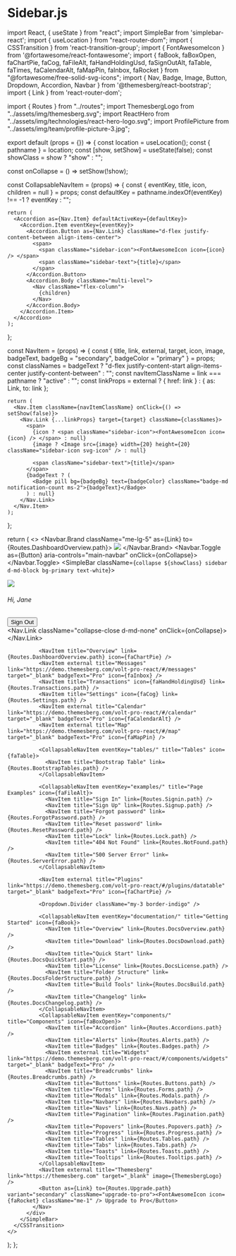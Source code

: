 # Sidebar.js


import React, { useState } from "react";
import SimpleBar from 'simplebar-react';
import { useLocation } from "react-router-dom";
import { CSSTransition } from 'react-transition-group';
import { FontAwesomeIcon } from '@fortawesome/react-fontawesome';
import { faBook, faBoxOpen, faChartPie, faCog, faFileAlt, faHandHoldingUsd, faSignOutAlt, faTable, faTimes, faCalendarAlt, faMapPin, faInbox, faRocket } from "@fortawesome/free-solid-svg-icons";
import { Nav, Badge, Image, Button, Dropdown, Accordion, Navbar } from '@themesberg/react-bootstrap';
import { Link } from 'react-router-dom';

import { Routes } from "../routes";
import ThemesbergLogo from "../assets/img/themesberg.svg";
import ReactHero from "../assets/img/technologies/react-hero-logo.svg";
import ProfilePicture from "../assets/img/team/profile-picture-3.jpg";

export default (props = {}) => {
  const location = useLocation();
  const { pathname } = location;
  const [show, setShow] = useState(false);
  const showClass = show ? "show" : "";

  const onCollapse = () => setShow(!show);

  const CollapsableNavItem = (props) => {
    const { eventKey, title, icon, children = null } = props;
    const defaultKey = pathname.indexOf(eventKey) !== -1 ? eventKey : "";

    return (
      <Accordion as={Nav.Item} defaultActiveKey={defaultKey}>
        <Accordion.Item eventKey={eventKey}>
          <Accordion.Button as={Nav.Link} className="d-flex justify-content-between align-items-center">
            <span>
              <span className="sidebar-icon"><FontAwesomeIcon icon={icon} /> </span>
              <span className="sidebar-text">{title}</span>
            </span>
          </Accordion.Button>
          <Accordion.Body className="multi-level">
            <Nav className="flex-column">
              {children}
            </Nav>
          </Accordion.Body>
        </Accordion.Item>
      </Accordion>
    );
  };

  const NavItem = (props) => {
    const { title, link, external, target, icon, image, badgeText, badgeBg = "secondary", badgeColor = "primary" } = props;
    const classNames = badgeText ? "d-flex justify-content-start align-items-center justify-content-between" : "";
    const navItemClassName = link === pathname ? "active" : "";
    const linkProps = external ? { href: link } : { as: Link, to: link };

    return (
      <Nav.Item className={navItemClassName} onClick={() => setShow(false)}>
        <Nav.Link {...linkProps} target={target} className={classNames}>
          <span>
            {icon ? <span className="sidebar-icon"><FontAwesomeIcon icon={icon} /> </span> : null}
            {image ? <Image src={image} width={20} height={20} className="sidebar-icon svg-icon" /> : null}

            <span className="sidebar-text">{title}</span>
          </span>
          {badgeText ? (
            <Badge pill bg={badgeBg} text={badgeColor} className="badge-md notification-count ms-2">{badgeText}</Badge>
          ) : null}
        </Nav.Link>
      </Nav.Item>
    );
  };

  return (
    <>
      <Navbar expand={false} collapseOnSelect variant="dark" className="navbar-theme-primary px-4 d-md-none">
        <Navbar.Brand className="me-lg-5" as={Link} to={Routes.DashboardOverview.path}>
          <Image src={ReactHero} className="navbar-brand-light" />
        </Navbar.Brand>
        <Navbar.Toggle as={Button} aria-controls="main-navbar" onClick={onCollapse}>
          <span className="navbar-toggler-icon" />
        </Navbar.Toggle>
      </Navbar>
      <CSSTransition timeout={300} in={show} classNames="sidebar-transition">
        <SimpleBar className={`collapse ${showClass} sidebar d-md-block bg-primary text-white`}>
          <div className="sidebar-inner px-4 pt-3">
            <div className="user-card d-flex d-md-none align-items-center justify-content-between justify-content-md-center pb-4">
              <div className="d-flex align-items-center">
                <div className="user-avatar lg-avatar me-4">
                  <Image src={ProfilePicture} className="card-img-top rounded-circle border-white" />
                </div>
                <div className="d-block">
                  <h6>Hi, Jane</h6>
                  <Button as={Link} variant="secondary" size="xs" to={Routes.Signin.path} className="text-dark">
                    <FontAwesomeIcon icon={faSignOutAlt} className="me-2" /> Sign Out
                  </Button>
                </div>
              </div>
              <Nav.Link className="collapse-close d-md-none" onClick={onCollapse}>
                <FontAwesomeIcon icon={faTimes} />
              </Nav.Link>
            </div>
            <Nav className="flex-column pt-3 pt-md-0">
              <NavItem title="Volt React" link={Routes.Presentation.path} image={ReactHero} />

              <NavItem title="Overview" link={Routes.DashboardOverview.path} icon={faChartPie} />
              <NavItem external title="Messages" link="https://demo.themesberg.com/volt-pro-react/#/messages" target="_blank" badgeText="Pro" icon={faInbox} />
              <NavItem title="Transactions" icon={faHandHoldingUsd} link={Routes.Transactions.path} />
              <NavItem title="Settings" icon={faCog} link={Routes.Settings.path} />
              <NavItem external title="Calendar" link="https://demo.themesberg.com/volt-pro-react/#/calendar" target="_blank" badgeText="Pro" icon={faCalendarAlt} />
              <NavItem external title="Map" link="https://demo.themesberg.com/volt-pro-react/#/map" target="_blank" badgeText="Pro" icon={faMapPin} />

              <CollapsableNavItem eventKey="tables/" title="Tables" icon={faTable}>
                <NavItem title="Bootstrap Table" link={Routes.BootstrapTables.path} />
              </CollapsableNavItem>

              <CollapsableNavItem eventKey="examples/" title="Page Examples" icon={faFileAlt}>
                <NavItem title="Sign In" link={Routes.Signin.path} />
                <NavItem title="Sign Up" link={Routes.Signup.path} />
                <NavItem title="Forgot password" link={Routes.ForgotPassword.path} />
                <NavItem title="Reset password" link={Routes.ResetPassword.path} />
                <NavItem title="Lock" link={Routes.Lock.path} />
                <NavItem title="404 Not Found" link={Routes.NotFound.path} />
                <NavItem title="500 Server Error" link={Routes.ServerError.path} />
              </CollapsableNavItem>

              <NavItem external title="Plugins" link="https://demo.themesberg.com/volt-pro-react/#/plugins/datatable" target="_blank" badgeText="Pro" icon={faChartPie} />

              <Dropdown.Divider className="my-3 border-indigo" />

              <CollapsableNavItem eventKey="documentation/" title="Getting Started" icon={faBook}>
                <NavItem title="Overview" link={Routes.DocsOverview.path} />
                <NavItem title="Download" link={Routes.DocsDownload.path} />
                <NavItem title="Quick Start" link={Routes.DocsQuickStart.path} />
                <NavItem title="License" link={Routes.DocsLicense.path} />
                <NavItem title="Folder Structure" link={Routes.DocsFolderStructure.path} />
                <NavItem title="Build Tools" link={Routes.DocsBuild.path} />
                <NavItem title="Changelog" link={Routes.DocsChangelog.path} />
              </CollapsableNavItem>
              <CollapsableNavItem eventKey="components/" title="Components" icon={faBoxOpen}>
                <NavItem title="Accordion" link={Routes.Accordions.path} />
                <NavItem title="Alerts" link={Routes.Alerts.path} />
                <NavItem title="Badges" link={Routes.Badges.path} />
                <NavItem external title="Widgets" link="https://demo.themesberg.com/volt-pro-react/#/components/widgets" target="_blank" badgeText="Pro" />
                <NavItem title="Breadcrumbs" link={Routes.Breadcrumbs.path} />
                <NavItem title="Buttons" link={Routes.Buttons.path} />
                <NavItem title="Forms" link={Routes.Forms.path} />
                <NavItem title="Modals" link={Routes.Modals.path} />
                <NavItem title="Navbars" link={Routes.Navbars.path} />
                <NavItem title="Navs" link={Routes.Navs.path} />
                <NavItem title="Pagination" link={Routes.Pagination.path} />
                <NavItem title="Popovers" link={Routes.Popovers.path} />
                <NavItem title="Progress" link={Routes.Progress.path} />
                <NavItem title="Tables" link={Routes.Tables.path} />
                <NavItem title="Tabs" link={Routes.Tabs.path} />
                <NavItem title="Toasts" link={Routes.Toasts.path} />
                <NavItem title="Tooltips" link={Routes.Tooltips.path} />
              </CollapsableNavItem>
              <NavItem external title="Themesberg" link="https://themesberg.com" target="_blank" image={ThemesbergLogo} />
              <Button as={Link} to={Routes.Upgrade.path} variant="secondary" className="upgrade-to-pro"><FontAwesomeIcon icon={faRocket} className="me-1" /> Upgrade to Pro</Button>
            </Nav>
          </div>
        </SimpleBar>
      </CSSTransition>
    </>
  );
};
